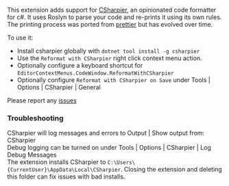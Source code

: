 This extension adds support for [CSharpier](https://github.com/belav/csharpier), an opinionated code formatter for c#.
It uses Roslyn to parse your code and re-prints it using its own rules.
The printing process was ported from [prettier](https://prettier.io/) but has evolved over time.

To use it:
- Install csharpier globally with `dotnet tool install -g csharpier`
- Use the `Reformat with CSharpier` right click context menu action.
- Optionally configure a keyboard shortcut for `EditorContextMenus.CodeWindow.ReformatWithCSharpier`
- Optionally configure `Reformat with CSharpier on Save` under Tools | Options | CSharpier | General

Please report any [issues](https://github.com/belav/csharpier/issues)

### Troubleshooting
CSharpier will log messages and errors to Output | Show output from: CSharpier  
Debug logging can be turned on under Tools | Options | CSharpier | Log Debug Messages  
The extension installs CSharpier to `C:\Users\{CurrentUser}\AppData\Local\CSharpier`. Closing the extension and deleting this folder can fix issues with bad installs.

